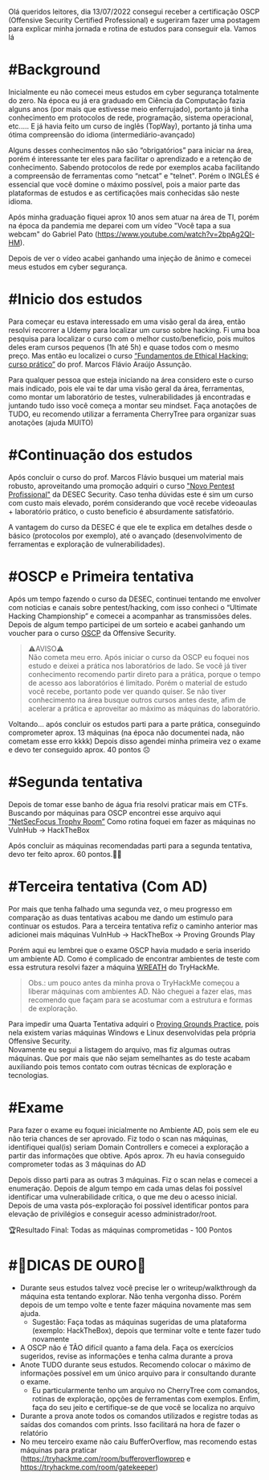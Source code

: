 Olá queridos leitores, dia 13/07/2022 consegui receber a certificação OSCP (Offensive Security Certified Professional) e sugeriram fazer uma postagem para explicar minha jornada e rotina de estudos para conseguir ela. Vamos lá

# #Background
Inicialmente eu não comecei meus estudos em cyber segurança totalmente do zero. Na época eu já era graduado em Ciência da Computação fazia alguns anos (por mais que estivesse meio enferrujado), portanto já tinha conhecimento em protocolos de rede, programação, sistema operacional, etc..... E já havia feito um curso de inglês (TopWay), portanto já tinha uma ótima compreensão do idioma (intermediário-avançado)

Alguns desses conhecimentos não são “obrigatórios” para iniciar na área, porém é interessante ter eles para facilitar o aprendizado e a retenção de conhecimento. Sabendo protocolos de rede por exemplos acaba facilitando a compreensão de ferramentas como “netcat” e "telnet". Porém o INGLÊS é essencial que você domine o máximo possível, pois a maior parte das plataformas de estudos e as certificações mais conhecidas são neste idioma.

Após minha graduação fiquei aprox 10 anos sem atuar na área de TI, porém na época da pandemia me deparei com um vídeo "Você tapa a sua webcam" do Gabriel Pato (https://www.youtube.com/watch?v=2bpAg2QI-HM).

Depois de ver o vídeo acabei ganhando uma injeção de ânimo e comecei meus estudos em cyber segurança.

# #Inicio dos estudos
Para começar eu estava interessado em uma visão geral da área, então resolvi recorrer a Udemy para localizar um curso sobre hacking. Fi uma boa pesquisa para localizar o curso com o melhor custo/beneficio, pois muitos deles eram cursos pequenos (1h até 5h) e quase todos com o mesmo preço. Mas então eu localizei o curso [“Fundamentos de Ethical Hacking: curso prático”](https://www.udemy.com/share/101WyS3@_b1oQZML7nT4ox4pReKHvOak0HHzBnxjF7TgyAwASUe58d3c0cnzzpnVRRqczUd8/) do prof. Marcos Flávio Araújo Assunção. 

Para qualquer pessoa que esteja iniciando na área considero este o curso mais indicado, pois ele vai te dar uma visão geral da área, ferramentas, como montar um laboratório de testes, vulnerabilidades já encontradas e juntando tudo isso você começa a montar seu mindset. Faça anotações de TUDO, eu recomendo utilizar a ferramenta CherryTree para organizar suas anotações (ajuda MUITO)

# #Continuação dos estudos
Após concluir o curso do prof. Marcos Flávio busquei um material mais robusto, aproveitando uma promoção adquiri o curso ["Novo Pentest Profissional"](https://desecsecurity.com/cursos) da DESEC Security. Caso tenha dúvidas este é sim um curso com custo mais elevado, porém considerando que você recebe videoaulas + laboratório prático, o custo beneficio é absurdamente satisfatório.

A vantagem do curso da DESEC é que ele te explica em detalhes desde o básico (protocolos por exemplo), até o avançado (desenvolvimento de ferramentas e exploração de vulnerabilidades).

# #OSCP e Primeira tentativa
Após um tempo fazendo o curso da DESEC, continuei tentando me envolver com noticias e canais sobre pentest/hacking, com isso conheci o “Ultimate Hacking Championship” e comecei a acompanhar as transmissões deles. Depois de algum tempo participei de um sorteio e acabei ganhando um voucher para o curso [OSCP](https://www.offensive-security.com/pwk-oscp/) da Offensive Security.

> ⚠️AVISO⚠️  
> Não cometa meu erro. Após iniciar o curso da OSCP eu foquei nos estudo e deixei a prática nos laboratórios de lado. 
Se você já tiver conhecimento recomendo partir direto para a prática, porque o tempo de acesso aos laboratórios é limitado. Porém o material de estudo você recebe, portanto pode ver quando quiser.
Se não tiver conhecimento na área busque outros cursos antes deste, afim de acelerar a prática e aproveitar ao máximo as máquinas do laboratório.

Voltando... após concluir os estudos parti para a parte prática, conseguindo comprometer aprox. 13 máquinas (na época não documentei nada, não cometam esse erro kkkk)
Depois disso agendei minha primeira vez o exame e devo ter conseguido aprox. 40 pontos ☹️

# #Segunda tentativa
Depois de tomar esse banho de água fria resolvi praticar mais em CTFs. Buscando por máquinas para OSCP encontrei esse arquivo aqui [“NetSecFocus Trophy Room”](https://docs.google.com/spreadsheets/d/1dwSMIAPIam0PuRBkCiDI88pU3yzrqqHkDtBngUHNCw8/edit#gid=1839402159)
Como rotina foquei em fazer as máquinas no VulnHub → HackTheBox

Após concluir as máquinas recomendadas parti para a segunda tentativa, devo ter feito aprox. 60 pontos.🤦‍♂️

# #Terceira tentativa (Com AD)
Por mais que tenha falhado uma segunda vez, o meu progresso em comparação as duas tentativas acabou me dando um estimulo para continuar os estudos.
Para a terceira tentativa refiz o caminho anterior mas adicionei mais máquinas
VulnHub → HackTheBox → Proving Grounds Play

Porém aqui eu lembrei que o exame OSCP havia mudado e seria inserido um ambiente AD. Como é complicado de encontrar ambientes de teste com essa estrutura resolvi fazer a máquina [WREATH](https://tryhackme.com/room/wreath) do TryHackMe.  
 
> Obs.: um pouco antes da minha prova o TryHackMe começou a liberar máquinas com ambientes AD. Não cheguei a fazer elas, mas recomendo que façam para se acostumar com a estrutura e formas de exploração.  

Para impedir uma Quarta Tentativa adquiri o [Proving Grounds Practice](https://www.offensive-security.com/labs/individual/), pois nela existem varias máquinas Windows e Linux desenvolvidas pela própria Offensive Security.  
Novamente eu segui a listagem do arquivo, mas fiz algumas outras máquinas. Que por mais que não sejam semelhantes as do teste acabam auxiliando pois temos contato com outras técnicas de exploração e tecnologias. 

# #Exame
Para fazer o exame eu foquei inicialmente no Ambiente AD, pois sem ele eu não teria chances de ser aprovado. 
Fiz todo o scan nas máquinas, identifiquei qual(is) seriam Domain Controllers e comecei a exploração a partir das informações que obtive.
Após aprox. 7h eu havia conseguido comprometer todas as 3 máquinas do AD

Depois disso parti para as outras 3 máquinas.
Fiz o scan nelas e comecei a enumeração.
Depois de algum tempo em cada umas delas foi possível identificar uma vulnerabilidade crítica, o que me deu o acesso inicial.
Depois de uma vasta pós-exploração foi possível identificar pontos para elevação de privilégios e conseguir acesso administrador/root.

🏆Resultado Final: Todas as máquinas comprometidas - 100 Pontos

# #🥇DICAS DE OURO🥇
 - Durante seus estudos talvez você precise ler o writeup/walkthrough da máquina esta tentando explorar. Não tenha vergonha disso. Porém depois de um tempo volte e tente fazer máquina novamente mas sem ajuda.
    - Sugestão: Faça todas as máquinas sugeridas de uma plataforma (exemplo: HackTheBox), depois que terminar volte e tente fazer tudo novamente
 - A OSCP não é TÃO difícil quanto a fama dela. Faça os exercícios sugeridos, revise as informações e tenha calma durante a prova
 - Anote TUDO durante seus estudos. Recomendo colocar o máximo de informações possível em um único arquivo para ir consultando durante o exame.
   - Eu particularmente tenho um arquivo no CherryTree com comandos, rotinas de exploração, opções de ferramentas com exemplos. Enfim, faça do seu jeito e certifique-se de que você se localiza no arquivo
 - Durante a prova anote todos os comandos utilizados e registre todas as saídas dos comandos com prints. Isso facilitará na hora de fazer o relatório
 - No meu terceiro exame não caiu BufferOverflow, mas recomendo estas máquinas para praticar (https://tryhackme.com/room/bufferoverflowprep e https://tryhackme.com/room/gatekeeper)
